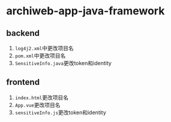 # archiweb-app-java-framework

## backend
1. `log4j2.xml`中更改项目名
2. `pom.xml`中更改项目名
3. `SensitiveInfo.java`更改token和identity

## frontend
1. `index.html`更改项目名
2. `App.vue`更改项目名
3. `sensitiveInfo.js`更改token和identity
